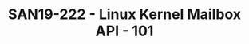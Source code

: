---
categories:
- san19
description: Introductory presentation about the concept of Mailbox, some common use-cases
  and features and limitations of the Mailbox API in Linux kernel.
image:
  featured: 'true'
  path: /assets/images/featured-images/san19/SAN19-222.png
session_attendee_num: '19'
session_id: SAN19-222
session_room: Sunset V (Session 1)
session_slot:
  end_time: '2019-09-24 16:50:00'
  start_time: '2019-09-24 16:00:00'
session_speakers:
- speaker_bio: Linux kernel developer with experience in some, opinion on many and
    passion for one subsystem.
  speaker_company: Linaro
  speaker_image: /assets/images/speakers/san19/jassi-brar.jpg
  speaker_location: ''
  speaker_name: Jassi Brar
  speaker_position: Principal Engineer
  speaker_url: ''
  speaker_username: jaswinder.singh1
session_track: Linux Kernel
tag: session
tags:
- Training
title: SAN19-222 - Linux Kernel Mailbox API - 101
---
